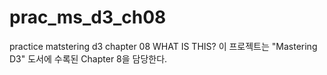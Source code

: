 # prac_ms_d3_ch08
practice matstering d3 chapter 08
WHAT IS THIS?
  이 프로젝트는 "Mastering D3" 도서에 수록된 Chapter 8을 담당한다.
